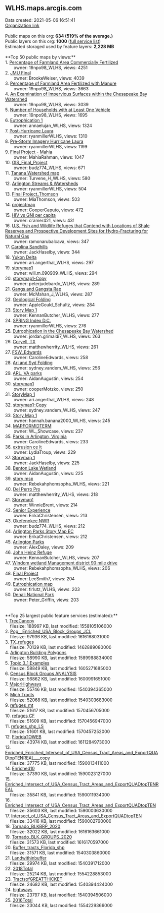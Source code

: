 <h2>WLHS.maps.arcgis.com</h2> Data created: 2021-05-06 16:51:41 <br /><a target='new' href='https://WLHS.maps.arcgis.com'>Organization link</a><br /><br />Public maps on this org: <b>634 (519% of the average.)</b><br />Public layers on this org: <b>1000 </b>(<a target='new' href='https://services.arcgis.com/kIR4HURNA77omgt2/ArcGIS/rest/services'>full service list</a>)<br />Estimated storaged used by feature layers: <b>2,228 MB</b><br /><br />**Top 50 public maps by views:**<br />  1. <a target='new' href='https://www.arcgis.com/home/item.html?id=f168969b05d84cbd9c8023d387a2e3f8'>Percentage of Farmland Area Commercially Fertilized</a> <br />  &nbsp;&nbsp;&nbsp;&nbsp; &nbsp;&nbsp;owner: 19npo98_WLHS, views: 4251<br />  2. <a target='new' href='https://www.arcgis.com/home/item.html?id=e1620d4738a74eacb77c765c6360c02e'>JMU Final</a> <br />  &nbsp;&nbsp;&nbsp;&nbsp; &nbsp;&nbsp;owner: BrookeWeiser, views: 4039<br />  3. <a target='new' href='https://www.arcgis.com/home/item.html?id=4acffe3d58434a25869c608486d60f8e'>Percentage of Farmland Area Fertilized with Manure</a> <br />  &nbsp;&nbsp;&nbsp;&nbsp; &nbsp;&nbsp;owner: 19npo98_WLHS, views: 3663<br />  4. <a target='new' href='https://www.arcgis.com/home/item.html?id=171ed220ebf64ae5b8bd6db22c551445'>An Examination of Impervious Surfaces within the Chesapeake Bay Watershed</a> <br />  &nbsp;&nbsp;&nbsp;&nbsp; &nbsp;&nbsp;owner: 19npo98_WLHS, views: 3039<br />  5. <a target='new' href='https://www.arcgis.com/home/item.html?id=9c026cdc055c4de98cf30e9d4d564f21'>Number of Households with at Least One Vehicle</a> <br />  &nbsp;&nbsp;&nbsp;&nbsp; &nbsp;&nbsp;owner: 19npo98_WLHS, views: 1695<br />  6. <a target='new' href='https://www.arcgis.com/home/item.html?id=3ab40ac635be48c4949fb0ba17630a9f'>Eutrophication 1</a> <br />  &nbsp;&nbsp;&nbsp;&nbsp; &nbsp;&nbsp;owner: annaelujan_WLHS, views: 1324<br />  7. <a target='new' href='https://www.arcgis.com/home/item.html?id=0d3cc68c587b4a539e7e74a327af26cb'>Post-Hurricane Laura</a> <br />  &nbsp;&nbsp;&nbsp;&nbsp; &nbsp;&nbsp;owner: ryanmillerWLHS, views: 1310<br />  8. <a target='new' href='https://www.arcgis.com/home/item.html?id=f8a0c032367a420aa2da7cabb8248c61'>Pre-Storm Imagery Hurricane Laura</a> <br />  &nbsp;&nbsp;&nbsp;&nbsp; &nbsp;&nbsp;owner: ryanmillerWLHS, views: 1199<br />  9. <a target='new' href='https://www.arcgis.com/home/item.html?id=8e20bb0512c64fd2935fa78d9d4f148d'>Final Project - Mahia</a> <br />  &nbsp;&nbsp;&nbsp;&nbsp; &nbsp;&nbsp;owner: MahiaRahman, views: 1047<br />  10. <a target='new' href='https://www.arcgis.com/home/item.html?id=3e750df6bb274b579985261be679d339'>GIS_Final_Project</a> <br />  &nbsp;&nbsp;&nbsp;&nbsp; &nbsp;&nbsp;owner: budz774_WLHS, views: 671<br />  11. <a target='new' href='https://www.arcgis.com/home/item.html?id=fb1e1927862b46ebb5f00beb79057d61'>Tanana Watershed map</a> <br />  &nbsp;&nbsp;&nbsp;&nbsp; &nbsp;&nbsp;owner: Turvene_H_WLHS, views: 580<br />  12. <a target='new' href='https://www.arcgis.com/home/item.html?id=b438d15749de4199ab2d5bb3ef2d602b'>Arlington Streams & Watersheds</a> <br />  &nbsp;&nbsp;&nbsp;&nbsp; &nbsp;&nbsp;owner: ryanmillerWLHS, views: 504<br />  13. <a target='new' href='https://www.arcgis.com/home/item.html?id=f0867ed3c2564357be00d38bbec92d36'>Final Project_Thomson</a> <br />  &nbsp;&nbsp;&nbsp;&nbsp; &nbsp;&nbsp;owner: MiaThomson, views: 503<br />  14. <a target='new' href='https://www.arcgis.com/home/item.html?id=d7186537a6e6477591403f3e388d3380'>projectmap</a> <br />  &nbsp;&nbsp;&nbsp;&nbsp; &nbsp;&nbsp;owner: CooperCaputo, views: 472<br />  15. <a target='new' href='https://www.arcgis.com/home/item.html?id=693c1142a1d14e4fba72b763f05082f8'>HIV vs GNI per capita</a> <br />  &nbsp;&nbsp;&nbsp;&nbsp; &nbsp;&nbsp;owner: cramer421, views: 431<br />  16. <a target='new' href='https://www.arcgis.com/home/item.html?id=b77165cc0e2b490fa67d82a01a680be8'>U.S. Fish and Wildlife Refuges that Contend with Locations of Shale Reserves and Prospective Development Sites for Hydro-Fracturing for Natural Gas</a> <br />  &nbsp;&nbsp;&nbsp;&nbsp; &nbsp;&nbsp;owner: ramonarubalcava, views: 347<br />  17. <a target='new' href='https://www.arcgis.com/home/item.html?id=f28e666c54004ba0a3b6b849e5d05284'>Carolina Sandhills</a> <br />  &nbsp;&nbsp;&nbsp;&nbsp; &nbsp;&nbsp;owner: JackHaselby, views: 344<br />  18. <a target='new' href='https://www.arcgis.com/home/item.html?id=07b3497a203247249738a818502fe9ab'>Yukon Delta</a> <br />  &nbsp;&nbsp;&nbsp;&nbsp; &nbsp;&nbsp;owner: ari.angerthal_WLHS, views: 297<br />  19. <a target='new' href='https://www.arcgis.com/home/item.html?id=4ea5784650b143f9bdd43aee9483e500'>storymap1</a> <br />  &nbsp;&nbsp;&nbsp;&nbsp; &nbsp;&nbsp;owner: will.m.090909_WLHS, views: 294<br />  20. <a target='new' href='https://www.arcgis.com/home/item.html?id=feb8bb1a718b43ec8ada67d914ad472b'>storymap1-Copy</a> <br />  &nbsp;&nbsp;&nbsp;&nbsp; &nbsp;&nbsp;owner: peterjudebardo_WLHS, views: 289<br />  21. <a target='new' href='https://www.arcgis.com/home/item.html?id=11aedec857fe48099b538c2ae42ca68a'>Gangs and Gangsta Rap</a> <br />  &nbsp;&nbsp;&nbsp;&nbsp; &nbsp;&nbsp;owner: McMahan_J_WLHS, views: 287<br />  22. <a target='new' href='https://www.arcgis.com/home/item.html?id=3ffe3759566d40c6b433c5b266404946'>Geological Folding</a> <br />  &nbsp;&nbsp;&nbsp;&nbsp; &nbsp;&nbsp;owner: AppleGould_Schultz, views: 284<br />  23. <a target='new' href='https://www.arcgis.com/home/item.html?id=62fa7ed651074cdc9996093df71f9fd7'>Story Map 1</a> <br />  &nbsp;&nbsp;&nbsp;&nbsp; &nbsp;&nbsp;owner: KennanButcher_WLHS, views: 277<br />  24. <a target='new' href='https://www.arcgis.com/home/item.html?id=9aae1f943f624bd5bf1ebbaace8cf0c6'>SPRING Index D.C.</a> <br />  &nbsp;&nbsp;&nbsp;&nbsp; &nbsp;&nbsp;owner: ryanmillerWLHS, views: 276<br />  25. <a target='new' href='https://www.arcgis.com/home/item.html?id=e2f74f36d76946a782bbb7264f7c3db9'>Eutrophication in the Chesapeake Bay Watershed</a> <br />  &nbsp;&nbsp;&nbsp;&nbsp; &nbsp;&nbsp;owner: jordan.grimaldi7_WLHS, views: 263<br />  26. <a target='new' href='https://www.arcgis.com/home/item.html?id=c42c89ae82304e96b0fc09ed11501819'>Coryell, TX</a> <br />  &nbsp;&nbsp;&nbsp;&nbsp; &nbsp;&nbsp;owner: matthewherrity_WLHS, views: 261<br />  27. <a target='new' href='https://www.arcgis.com/home/item.html?id=6b01f128dcc9499ba7df2683bbc8f0ff'>FSW_Edwards</a> <br />  &nbsp;&nbsp;&nbsp;&nbsp; &nbsp;&nbsp;owner: CarolineEdwards, views: 258<br />  28. <a target='new' href='https://www.arcgis.com/home/item.html?id=c3aaf837afe347d1993acbd662eb47bd'>Ari and Syd Folding</a> <br />  &nbsp;&nbsp;&nbsp;&nbsp; &nbsp;&nbsp;owner: sydney.vandem_WLHS, views: 256<br />  29. <a target='new' href='https://www.arcgis.com/home/item.html?id=30dbcf5e251c488f9641fe592c0c7853'>ARL, VA parks</a> <br />  &nbsp;&nbsp;&nbsp;&nbsp; &nbsp;&nbsp;owner: AidanAugustin, views: 254<br />  30. <a target='new' href='https://www.arcgis.com/home/item.html?id=1cfe56a872524b0ba010a8dc95ece93e'>storymap1</a> <br />  &nbsp;&nbsp;&nbsp;&nbsp; &nbsp;&nbsp;owner: cooperMotzko, views: 250<br />  31. <a target='new' href='https://www.arcgis.com/home/item.html?id=c4011eb3cbf5481a89ca2d5dfb0ba18b'>StoryMap 1</a> <br />  &nbsp;&nbsp;&nbsp;&nbsp; &nbsp;&nbsp;owner: ari.angerthal_WLHS, views: 248<br />  32. <a target='new' href='https://www.arcgis.com/home/item.html?id=b05ae97fcc5044989930dfca07cc88da'>storymap1-Copy</a> <br />  &nbsp;&nbsp;&nbsp;&nbsp; &nbsp;&nbsp;owner: sydney.vandem_WLHS, views: 247<br />  33. <a target='new' href='https://www.arcgis.com/home/item.html?id=67ed2d8de08f4fec883917f6690820cc'>Story Map 1</a> <br />  &nbsp;&nbsp;&nbsp;&nbsp; &nbsp;&nbsp;owner: hannah.banana2000_WLHS, views: 245<br />  34. <a target='new' href='https://www.arcgis.com/home/item.html?id=8537eecddec148adb150836cbb9ef999'>MAPFORMIDTERM</a> <br />  &nbsp;&nbsp;&nbsp;&nbsp; &nbsp;&nbsp;owner: WL_Showcase, views: 237<br />  35. <a target='new' href='https://www.arcgis.com/home/item.html?id=63de47a9a02548c18934c34b6d22a1fe'>Parks in Arlington, Virginia</a> <br />  &nbsp;&nbsp;&nbsp;&nbsp; &nbsp;&nbsp;owner: CarolineEdwards, views: 233<br />  36. <a target='new' href='https://www.arcgis.com/home/item.html?id=c0bfa034ad154d4bb92dca283b458d27'>extrusion ce lt</a> <br />  &nbsp;&nbsp;&nbsp;&nbsp; &nbsp;&nbsp;owner: LydiaTroup, views: 229<br />  37. <a target='new' href='https://www.arcgis.com/home/item.html?id=ae4f06fac91f4eb2b8bedecdc058fb1c'>Storymap 1</a> <br />  &nbsp;&nbsp;&nbsp;&nbsp; &nbsp;&nbsp;owner: JackHaselby, views: 225<br />  38. <a target='new' href='https://www.arcgis.com/home/item.html?id=9b02187a745a49459baee04318fd1baa'>Benton Lake Wetland</a> <br />  &nbsp;&nbsp;&nbsp;&nbsp; &nbsp;&nbsp;owner: AidanAugustin, views: 225<br />  39. <a target='new' href='https://www.arcgis.com/home/item.html?id=d3fa4bf973cc4bd2b79fc22b955f5575'>story msp</a> <br />  &nbsp;&nbsp;&nbsp;&nbsp; &nbsp;&nbsp;owner: Rebekahphomsopha_WLHS, views: 221<br />  40. <a target='new' href='https://www.arcgis.com/home/item.html?id=5d209a6f26d64957a66c74b88997f80c'>Del Perro Pro</a> <br />  &nbsp;&nbsp;&nbsp;&nbsp; &nbsp;&nbsp;owner: matthewherrity_WLHS, views: 218<br />  41. <a target='new' href='https://www.arcgis.com/home/item.html?id=2cdd6de0e9a242ac8ec36932c565b5d3'>Storymap1</a> <br />  &nbsp;&nbsp;&nbsp;&nbsp; &nbsp;&nbsp;owner: WinnieBrent, views: 214<br />  42. <a target='new' href='https://www.arcgis.com/home/item.html?id=48e0f8560ccb403899ccbd4210af4d0d'>Senior Experience</a> <br />  &nbsp;&nbsp;&nbsp;&nbsp; &nbsp;&nbsp;owner: ErikaChristensen, views: 213<br />  43. <a target='new' href='https://www.arcgis.com/home/item.html?id=9dc8a30791a54b5197bcc9aabb39a565'>Okefenokee NWR</a> <br />  &nbsp;&nbsp;&nbsp;&nbsp; &nbsp;&nbsp;owner: budz774_WLHS, views: 212<br />  44. <a target='new' href='https://www.arcgis.com/home/item.html?id=48eef17d668948438e9719a973e344ee'>Arlington Parks Story Map EC</a> <br />  &nbsp;&nbsp;&nbsp;&nbsp; &nbsp;&nbsp;owner: ErikaChristensen, views: 212<br />  45. <a target='new' href='https://www.arcgis.com/home/item.html?id=0d2a91b0f7594814b860e4ff7a5fe7c0'>Arlington Parks</a> <br />  &nbsp;&nbsp;&nbsp;&nbsp; &nbsp;&nbsp;owner: AlexDaley, views: 209<br />  46. <a target='new' href='https://www.arcgis.com/home/item.html?id=a9bb546ca4954aaab8ca71f38f8a682b'>John Heinz Refuge</a> <br />  &nbsp;&nbsp;&nbsp;&nbsp; &nbsp;&nbsp;owner: KennanButcher_WLHS, views: 207<br />  47. <a target='new' href='https://www.arcgis.com/home/item.html?id=81042be8a8054545a4e5d46a5d8985fa'>Windom wetland Management district 90 mile drive</a> <br />  &nbsp;&nbsp;&nbsp;&nbsp; &nbsp;&nbsp;owner: Rebekahphomsopha_WLHS, views: 206<br />  48. <a target='new' href='https://www.arcgis.com/home/item.html?id=52a52fbb08ad4681891dda024c7e65e0'>Final Project</a> <br />  &nbsp;&nbsp;&nbsp;&nbsp; &nbsp;&nbsp;owner: LeeSmith7, views: 204<br />  49. <a target='new' href='https://www.arcgis.com/home/item.html?id=2720d9ca552e4f008b4b66ce9ca28cb3'>Eutrophication map</a> <br />  &nbsp;&nbsp;&nbsp;&nbsp; &nbsp;&nbsp;owner: tlrlutz_WLHS, views: 203<br />  50. <a target='new' href='https://www.arcgis.com/home/item.html?id=87069c4715724e7286828c9cbd925d22'>Denali National Park</a> <br />  &nbsp;&nbsp;&nbsp;&nbsp; &nbsp;&nbsp;owner: Peter_Griffin, views: 203<br /><br /><br />**Top 25 largest public feature services (estimated):**<br /> 1. <a target='new' href='https://www.arcgis.com/home/item.html?id=c36fa9ffadf34156a24b9251bd1a8acb'>TreeCanopy</a><br /> &nbsp;&nbsp;&nbsp;&nbsp;filesize: 188997 KB, last modified: 1558105106000<br /> 2. <a target='new' href='https://www.arcgis.com/home/item.html?id=e23ea5887d6146ecb79081c9ea6d9763'>Pop__Enriched_USA_Block_Groups_JCL</a><br /> &nbsp;&nbsp;&nbsp;&nbsp;filesize: 97936 KB, last modified: 1616168031000<br /> 3. <a target='new' href='https://www.arcgis.com/home/item.html?id=f0bd0ef441a44ee6a691e1b355b966a9'>TX_refuges</a><br /> &nbsp;&nbsp;&nbsp;&nbsp;filesize: 70139 KB, last modified: 1462889080000<br /> 4. <a target='new' href='https://www.arcgis.com/home/item.html?id=55c9d840c882443e90f2185f159e87e5'>Arlington Building Polygons</a><br /> &nbsp;&nbsp;&nbsp;&nbsp;filesize: 58990 KB, last modified: 1589988834000<br /> 5. <a target='new' href='https://www.arcgis.com/home/item.html?id=253602e355ba472b8c80eb405b7c350a'>Topic 3_1 Examples</a><br /> &nbsp;&nbsp;&nbsp;&nbsp;filesize: 58849 KB, last modified: 1605271685000<br /> 6. <a target='new' href='https://www.arcgis.com/home/item.html?id=4cbcd036e9064ded82f8677cbc4a29fb'>Census Block Groups ANALYSIS</a><br /> &nbsp;&nbsp;&nbsp;&nbsp;filesize: 56862 KB, last modified: 1600991651000<br /> 7. <a target='new' href='https://www.arcgis.com/home/item.html?id=3c0ee07c412f491183e078f4d3b1775e'>MajorHighways</a><br /> &nbsp;&nbsp;&nbsp;&nbsp;filesize: 55746 KB, last modified: 1540394365000<br /> 8. <a target='new' href='https://www.arcgis.com/home/item.html?id=0f703f6ab84e405a94a3c1cd3dbe2950'>Mich Tracts</a><br /> &nbsp;&nbsp;&nbsp;&nbsp;filesize: 52068 KB, last modified: 1540303683000<br /> 9. <a target='new' href='https://www.arcgis.com/home/item.html?id=f25b38ce756048dabb62fa85201000ea'>refuges_mt</a><br /> &nbsp;&nbsp;&nbsp;&nbsp;filesize: 51617 KB, last modified: 1570456705000<br /> 10. <a target='new' href='https://www.arcgis.com/home/item.html?id=8dfad8c9f28b43cc96ad64910cf94c93'>refuges CF</a><br /> &nbsp;&nbsp;&nbsp;&nbsp;filesize: 51609 KB, last modified: 1570456947000<br /> 11. <a target='new' href='https://www.arcgis.com/home/item.html?id=a53645f425a342cb97038c3e63214da2'>refuges_shp_LS</a><br /> &nbsp;&nbsp;&nbsp;&nbsp;filesize: 51601 KB, last modified: 1570457252000<br /> 12. <a target='new' href='https://www.arcgis.com/home/item.html?id=63e8144ff0824e7385c102297f4003f9'>FloridaTOWEB</a><br /> &nbsp;&nbsp;&nbsp;&nbsp;filesize: 43974 KB, last modified: 1611284973000<br /> 13. <a target='new' href='https://www.arcgis.com/home/item.html?id=579686aff9cf43adab6a467ee2b65035'>Enriched_Enriched_Intersect_of_USA_Census_Tract_Areas_and_ExportQUADtopTENREAL___copy</a><br /> &nbsp;&nbsp;&nbsp;&nbsp;filesize: 37775 KB, last modified: 1590013411000<br /> 14. <a target='new' href='https://www.arcgis.com/home/item.html?id=06afdb8cc14849db89c5c2e65e90cfc9'>Enriched10</a><br /> &nbsp;&nbsp;&nbsp;&nbsp;filesize: 37390 KB, last modified: 1590023127000<br /> 15. <a target='new' href='https://www.arcgis.com/home/item.html?id=e81a27fe3b4f456fba595b9706d4adce'>Enriched_Intersect_of_USA_Census_Tract_Areas_and_ExportQUADtopTENREAL</a><br /> &nbsp;&nbsp;&nbsp;&nbsp;filesize: 35841 KB, last modified: 1590011934000<br /> 16. <a target='new' href='https://www.arcgis.com/home/item.html?id=345ed4b280c54c498e081fa844b72052'>Enriched_Intersect_of_USA_Census_Tract_Areas_and_ExportQUADtopTEN</a><br /> &nbsp;&nbsp;&nbsp;&nbsp;filesize: 35603 KB, last modified: 1590003630000<br /> 17. <a target='new' href='https://www.arcgis.com/home/item.html?id=34fda694fc7141c2893f7d99fc7d9a01'>Intersect_of_USA_Census_Tract_Areas_and_ExportQUADtopTEN</a><br /> &nbsp;&nbsp;&nbsp;&nbsp;filesize: 33416 KB, last modified: 1590002790000<br /> 18. <a target='new' href='https://www.arcgis.com/home/item.html?id=0ea0087c36a7410eb195d81b7117c8cd'>Tornado_BLKBRP_2020</a><br /> &nbsp;&nbsp;&nbsp;&nbsp;filesize: 32022 KB, last modified: 1616163661000<br /> 19. <a target='new' href='https://www.arcgis.com/home/item.html?id=96c61313c9bc4fb6a3fd47768f9382b8'>Tornado_BLK_GROUPS_2020</a><br /> &nbsp;&nbsp;&nbsp;&nbsp;filesize: 31573 KB, last modified: 1616170597000<br /> 20. <a target='new' href='https://www.arcgis.com/home/item.html?id=c71a5570bf744893becbbaf3891f7dc8'>Buffer_tracts_Florida_shp</a><br /> &nbsp;&nbsp;&nbsp;&nbsp;filesize: 31571 KB, last modified: 1540303860000<br /> 21. <a target='new' href='https://www.arcgis.com/home/item.html?id=beb775c5d9c54020a33b71e7c0382fa7'>Landwithinbuffer</a><br /> &nbsp;&nbsp;&nbsp;&nbsp;filesize: 29974 KB, last modified: 1540391712000<br /> 22. <a target='new' href='https://www.arcgis.com/home/item.html?id=3fac49bfc4554f8ba30bc0e98f6b2da9'>2018Total</a><br /> &nbsp;&nbsp;&nbsp;&nbsp;filesize: 25214 KB, last modified: 1554228853000<br /> 23. <a target='new' href='https://www.arcgis.com/home/item.html?id=daa2531d25854b8a9d55bd3df6e84260'>TractsofGREATTHICKET</a><br /> &nbsp;&nbsp;&nbsp;&nbsp;filesize: 24682 KB, last modified: 1540394424000<br /> 24. <a target='new' href='https://www.arcgis.com/home/item.html?id=1f1251c13a8b4fa68993667f5b25df83'>highways</a><br /> &nbsp;&nbsp;&nbsp;&nbsp;filesize: 23797 KB, last modified: 1540394506000<br /> 25. <a target='new' href='https://www.arcgis.com/home/item.html?id=4fcf00587bb140b29b6b81f6a31d198f'>2016Total</a><br /> &nbsp;&nbsp;&nbsp;&nbsp;filesize: 23044 KB, last modified: 1554229366000<br />